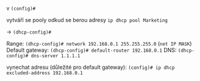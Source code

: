 v `(config)#`

vytváří se pooly odkud se berou adresy `ip dhcp pool Marketing`

→ `(dhcp-config)#`

Range: `(dhcp-config)# network 192.168.0.1 255.255.255.0` (`net IP MASK`) Default gateway: `(dhcp-config)# default-router 192.168.0.1` DNS: `(dhcp-config)# dns-server 1.1.1.1`

vynechat adresu (důležité pro default gateway): `(config)# ip dhcp excluded-address 192.168.0.1`

